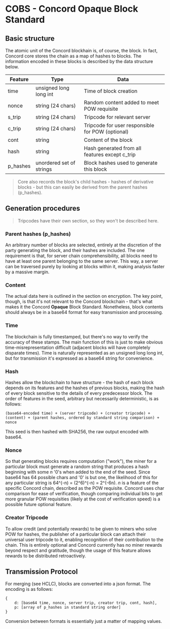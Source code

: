 # COBS - Concord Opaque Block Standard

## Basic structure

The atomic unit of the Concord blockhain is, of course, the block. In fact, Concord core stores the chain as a map of hashes to blocks. The information encoded in these blocks is described by the data structure below.

| Feature  | Type                     | Data                                             |
|----------|--------------------------|--------------------------------------------------|
| time     | unsigned long long int   | Time of block creation                           |
| nonce    | string (24 chars)        | Random content added to meet POW requisite       |
| s_trip   | string (24 chars)        | Tripcode for relevant server                     |
| c_trip   | string (24 chars)        | Tripcode for user responsible for POW (optional) |
| cont     | string                   | Content of the block                             |
| hash     | string                   | Hash generated from all features except c_trip   |
| p_hashes | unordered set of strings | Block hashes used to generate this block         |

> Core also records the block's child hashes - hashes of derivative blocks - but this can easily be derived from the parent hashes (p_hashes).

## Generation procedures

> Tripcodes have their own section, so they won't be described here.

### Parent hashes (p_hashes)

An arbitrary number of blocks are selected, entirely at the discretion of the party generating the block, and their hashes are included. The one requirement is that, for server chain comprehensibility, all blocks need to have at least one parent belonging to the same server. This way, a server can be traversed purely by looking at blocks within it, making analysis faster by a massive margin.

### Content

The actual data here is outlined in the section on encryption. The key point, though, is that it's not relevant to the Concord blockchain - that's what makes it the Concord **Opaque** Block Standard. Nonetheless, block contents should always be in a base64 format for easy transmission and processing.

### Time

The blockchain is fully timestamped, but there's no way to verify the accuracy of these stamps. The main function of this is just to make obvious time-misrepresentation difficult (adjacent blocks will have completely disparate times). Time is naturally represented as an unsigned long long int, but for transmission it's expressed as a base64 string for convenience.

### Hash

Hashes allow the blockchain to have structure - the hash of each block depends on its features and the hashes of previous blocks, making the hash of every block sensitive to the details of every predecessor block. The order of features in the seed, arbitrary but necessarily deterministic, is as follows:
```
(base64-encoded time) + (server tripcode) + (creator tripcode) + (content) + (parent hashes, ordered by standard string comparison) + nonce
```
This seed is then hashed with SHA256, the raw output encoded with base64.

### Nonce

So that generating blocks requires computation ("work"), the miner for a particular block must generate a random string that produces a hash beginning with some *n* '0's when added to the end of the seed. Since base64 has 64 possible chars and '0' is but one, the likelihood of this for any particular string is 64^(-n) = (2^6)^(-n) = 2^(-6n). *n* is a feature of the specific Concord chain, described as the POW requisite. Concord uses char comparison for ease of verification, though comparing individual bits to get more granular POW requisities (likely at the cost of verification speed) is a possible future optional feature. 

### Creator Tripcode

To allow credit (and potentially rewards) to be given to miners who solve POW for hashes, the publisher of a particular block can attach their universal user tripcode to it, enabling recognition of their contribution to the chain. This is entirely optional and Concord currently has no miner rewards beyond respect and gratitude, though the usage of this feature allows rewards to be distributed retroactively.

## Transmission Protocol

For merging (see HCLC), blocks are converted into a json format. The encoding is as follows:
```
{
    d: [base64 time, nonce, server trip, creator trip, cont, hash],
    p: [array of p_hashes in standard string order]
}
```
Conversion between formats is essentially just a matter of mapping values.
